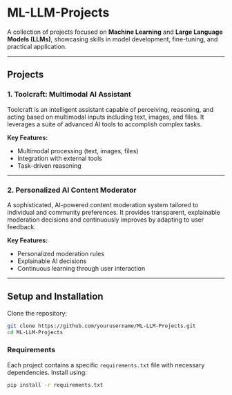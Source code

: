 # ML-LLM-Projects

A collection of projects focused on **Machine Learning** and **Large Language Models (LLMs)**, showcasing skills in model development, fine-tuning, and practical application.

---

## Projects

### 1. **Toolcraft: Multimodal AI Assistant**

Toolcraft is an intelligent assistant capable of perceiving, reasoning, and acting based on multimodal inputs including text, images, and files. It leverages a suite of advanced AI tools to accomplish complex tasks.

**Key Features:**
- Multimodal processing (text, images, files)
- Integration with external tools
- Task-driven reasoning

---

### 2. **Personalized AI Content Moderator**

A sophisticated, AI-powered content moderation system tailored to individual and community preferences. It provides transparent, explainable moderation decisions and continuously improves by adapting to user feedback.

**Key Features:**
- Personalized moderation rules
- Explainable AI decisions
- Continuous learning through user interaction

---

## Setup and Installation

Clone the repository:

```bash
git clone https://github.com/yourusername/ML-LLM-Projects.git
cd ML-LLM-Projects
```

### Requirements

Each project contains a specific `requirements.txt` file with necessary dependencies. Install using:

```bash
pip install -r requirements.txt
```
